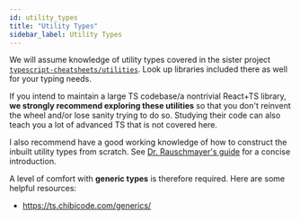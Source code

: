 ```yaml
---
id: utility_types
title: "Utility Types"
sidebar_label: Utility Types
---
```


We will assume knowledge of utility types covered in the sister project [`typescript-cheatsheets/utilities`](https://github.com/typescript-cheatsheets/utilities). Look up libraries included there as well for your typing needs.

If you intend to maintain a large TS codebase/a nontrivial React+TS library, **we strongly recommend exploring these utilities** so that you don't reinvent the wheel and/or lose sanity trying to do so. Studying their code can also teach you a lot of advanced TS that is not covered here.

I also recommend have a good working knowledge of how to construct the inbuilt utility types from scratch. See [Dr. Rauschmayer's guide](https://2ality.com/2020/06/computing-with-types.html) for a concise introduction.

A level of comfort with **generic types** is therefore required. Here are some helpful resources:

- https://ts.chibicode.com/generics/
